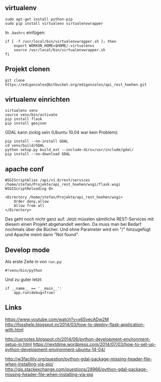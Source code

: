 ## virtualenv

```
sudo apt-get install python-pip
sudo pip install virtualenv virtualenvwrapper
```

In `.bashrc` einfügen:

```
if [ -f /usr/local/bin/virtualenvwrapper.sh ]; then
    export WORKON_HOME=$HOME/.virtualenvs
    source /usr/local/bin/virtualenvwrapper.sh
fi
```

## Projekt clonen

```
git clone https://edigonzales@bitbucket.org/edigonzales/api_rest_hoehen.git
```

## virtualenv einrichten

```
virtualenv venv
source venv/bin/activate
pip install flask
pip install geojson
```

GDAL kann zickig sein (Ubuntu 10.04 war kein Problem):

```
pip install --no-install GDAL
cd venv/build/GDAL
python setup.py build_ext --include-dirs=/usr/include/gdal/
pip install --no-download GDAL

```

## apache conf

```
WSGIScriptAlias /api/v1.0/rest/services /home/stefan/Projekte/api_rest_hoehen/wsgi/flask.wsgi
WSGIScriptReloading On

<Directory /home/stefan/Projekte/api_rest_hoehen/wsgi>
    Order deny,allow
    Allow from all
</Directory>
```

Das geht noch nicht ganz auf: Jetzt müssten sämtliche REST-Services mit diesem einen Projekt abgehandelt werden. Da muss man bei Bedarf nochmals über die Bücher. Und ohne Parameter wird ein "/" hinzugefügt und Apache meint dann "Not found". 

## Develop mode
Als erste Zeile in von `run.py`:

```
#!venv/bin/python
```

Und zu guter letzt:

```
if __name__ == '__main__':
    app.run(debug=True)
```


## Links

https://www.youtube.com/watch?v=x6SvecADw2M
http://fosshelp.blogspot.in/2014/03/how-to-deploy-flask-application-with.html


http://usrnotes.blogspot.ch/2014/06/python-development-environment-setup-in.html
https://nextdime.wordpress.com/2014/07/03/how-to-set-up-python-development-environment-ubuntu-14-04/

http://w3facility.org/question/python-gdal-package-missing-header-file-when-installing-via-pip/
http://gis.stackexchange.com/questions/28966/python-gdal-package-missing-header-file-when-installing-via-pip
